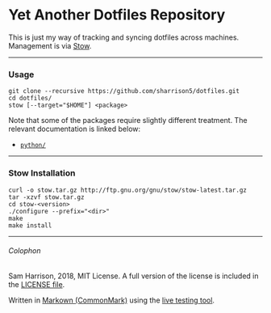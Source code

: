 # Yet Another Dotfiles Repository

This is just my way of tracking and syncing dotfiles across machines.
Management is via [Stow](https://www.gnu.org/software/stow/).

--------------------

### Usage

```
git clone --recursive https://github.com/sharrison5/dotfiles.git
cd dotfiles/
stow [--target="$HOME"] <package>
```

Note that some of the packages require slightly different treatment. The
relevant documentation is linked below:
 + [`python/`](python/README.md)

--------------------

### Stow Installation

```
curl -o stow.tar.gz http://ftp.gnu.org/gnu/stow/stow-latest.tar.gz
tar -xzvf stow.tar.gz
cd stow-<version>
./configure --prefix="<dir>"
make
make install
```

--------------------

###### Colophon
Sam Harrison, 2018, MIT License.
A full version of the license is included in the [LICENSE file](LICENSE).

Written in [Markown (CommonMark)](http://commonmark.org/) using the
[live testing tool](http://try.commonmark.org/).

